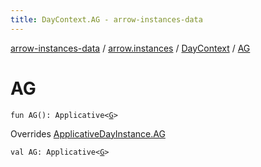 ```yaml
---
title: DayContext.AG - arrow-instances-data
---
```


[arrow-instances-data](../../index.html) / [arrow.instances](../index.html) / [DayContext](index.html) / [AG](./-a-g.html)

# AG

`fun AG(): Applicative<`[`G`](index.html#G)`>`

Overrides [ApplicativeDayInstance.AG](../-applicative-day-instance/-a-g.html)


`val AG: Applicative<`[`G`](index.html#G)`>`